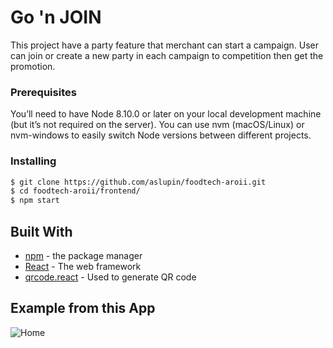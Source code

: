 # Go 'n JOIN

This project have a party feature that merchant can start a campaign.
User can join or create a new party in each campaign to competition then get the promotion.

### Prerequisites


You’ll need to have Node 8.10.0 or later on your local development machine (but it’s not required on the server). You can use nvm (macOS/Linux) or nvm-windows to easily switch Node versions between different projects.


### Installing

```sh
$ git clone https://github.com/aslupin/foodtech-aroii.git
$ cd foodtech-aroii/frontend/
$ npm start
```

## Built With

* [npm](https://nodejs.org/en/) - the package manager
* [React](https://reactjs.org/) - The web framework
* [qrcode.react](https://www.npmjs.com/package/qrcode.react?activeTab=readme) - Used to generate QR code
## Example from this App
![Home](https://i.imgur.com/EU8bko2.png)
